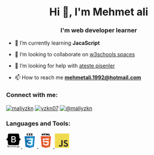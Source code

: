 <h1 align="center">Hi 👋, I'm Mehmet ali</h1>
<h3 align="center">I'm web developer learner</h3>



- 🌱 I’m currently learning **JacaScript**

- 👯 I’m looking to collaborate on [w3schools spaces](https://yzkn.w3spaces.com/)

- 🤝 I’m looking for help with [ateste pisenler](https://www.atestepisenler.com/)

- 📫 How to reach me **mehmetali.1992@hotmail.com**

<h3 align="left">Connect with me:</h3>
<p align="left">
<a href="https://linkedin.com/in/maliyzkn" target="blank"><img align="center" src="https://raw.githubusercontent.com/rahuldkjain/github-profile-readme-generator/master/src/images/icons/Social/linked-in-alt.svg" alt="maliyzkn" height="30" width="40" /></a>
<a href="https://instagram.com/yzkn07" target="blank"><img align="center" src="https://raw.githubusercontent.com/rahuldkjain/github-profile-readme-generator/master/src/images/icons/Social/instagram.svg" alt="yzkn07" height="30" width="40" /></a>
<a href="https://medium.com/@maliyzkn" target="blank"><img align="center" src="https://raw.githubusercontent.com/rahuldkjain/github-profile-readme-generator/master/src/images/icons/Social/medium.svg" alt="@maliyzkn" height="30" width="40" /></a>
</p>

<h3 align="left">Languages and Tools:</h3>
<p align="left"> <a href="https://getbootstrap.com" target="_blank" rel="noreferrer"> <img src="https://raw.githubusercontent.com/devicons/devicon/master/icons/bootstrap/bootstrap-plain-wordmark.svg" alt="bootstrap" width="40" height="40"/> </a> <a href="https://www.w3schools.com/css/" target="_blank" rel="noreferrer"> <img src="https://raw.githubusercontent.com/devicons/devicon/master/icons/css3/css3-original-wordmark.svg" alt="css3" width="40" height="40"/> </a> <a href="https://www.w3.org/html/" target="_blank" rel="noreferrer"> <img src="https://raw.githubusercontent.com/devicons/devicon/master/icons/html5/html5-original-wordmark.svg" alt="html5" width="40" height="40"/> </a> <a href="https://developer.mozilla.org/en-US/docs/Web/JavaScript" target="_blank" rel="noreferrer"> <img src="https://raw.githubusercontent.com/devicons/devicon/master/icons/javascript/javascript-original.svg" alt="javascript" width="40" height="40"/> </a> </p>
